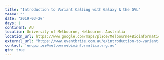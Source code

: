 ```yaml
---
title: "Introduction to Variant Calling with Galaxy & the GVL" 
tease: ""
date: '2019-03-26'
days: 1
continent: AU
location: University of Melbourne, Melbourne, Australia
location_url: https://www.google.com/maps/place/Melbourne+Bioinformatics+(formerly+VLSCI)/@-37.800439,144.9627484,15z/data=!4m5!3m4!1s0x0:0x1a0ee743efded9b4!8m2!3d-37.800439!4d144.9627484
external_url: "https://www.eventbrite.com.au/e/introduction-to-variant-calling-with-galaxy-the-gvl-26-mar-registration-57476443590"
contact: 'enquiries@melbournebioinformatics.org.au'
gtn: true
---
```

